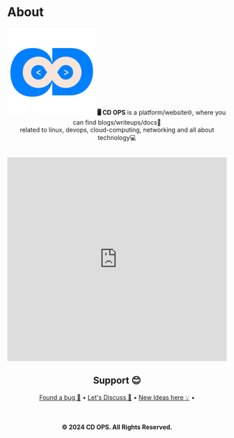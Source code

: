 # About
<!-- This is the demo site for [Fuwari](https://github.com/saicaca/fuwari). -->
<!-- :::note
The official GitHub repository for this website.
::: -->
<p align="center">
  <img src="https://raw.githubusercontent.com/gtamilvanan17/cdops-blogs/refs/heads/master/src/assets/images/home.png" alt="cdops-logo" width="200px" height="200px"/>
  <a class="link text-[var(--primary)] font-medium" target="_blank" ><b>🖥️ CD OPS</a></b> is a platform/website🌐, where you can find blogs/writeups/docs📝 <br>related to linux, devops, cloud-computing, networking and all about technology💻
  <br>
</p>

<!-- ::github{repo="gtamilvanan17/gtamilvanan17"} -->

<br>

<iframe width="100%" height="468" src="https://www.youtube.com/embed/YsdKSVVRTzs" title="CDOPS - Cloud and DevOps" frameborder="0" allow="accelerometer; autoplay; clipboard-write; encrypted-media; gyroscope; picture-in-picture; web-share" referrerpolicy="strict-origin-when-cross-origin" allowfullscreen></iframe>

<br>

<div align="center">

## Support 😊
<p align="center">
  <a href="https://github.com/gtamilvanan17/cdops-blogs/issues/new?template=bug_report.md" target="_blank">Found a bug 🐞</a> •
  <a href="https://github.com/gtamilvanan17/cdops-blogs/discussions" target="_blank">Let's Discuss 🤩</a> •
  <a href="https://github.com/gtamilvanan17/cdops-blogs/issues/new?template=feature_request.md">New Ideas here 💡</a> •
</p>

<br>

#### © 2024 CD OPS. All Rights Reserved.